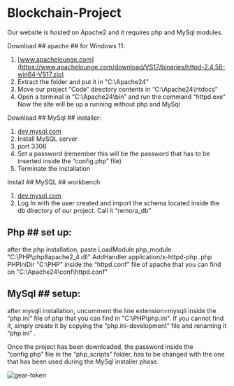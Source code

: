 # Blockchain-Project

Our website is hosted on Apache2 and it requires php and MySql modules.

Download ## apache ## for Windows 11:
1. [www.apachelounge.com](https://www.apachelounge.com/download/VS17/binaries/httpd-2.4.58-win64-VS17.zip)
2. Extract the folder and put it in "C:\Apache24"
3. Move our project “Code” directory contents in “C:\Apache24\htdocs”
4. Open a terminal in “C:\Apache24\bin” and run the command “httpd.exe”
Now the site will be up a running without php and MySql

Download ## MySql ## installer:
1. [dev.mysql.com](https://dev.mysql.com/downloads/file/?id=523567)
2. Install MySQL server 
3. port 3306
4. Set a password (remember this will be the password that has to be inserted inside the “config.php” file)
5. Terminate the installation

Install ## MySQL ## workbench 
1. [dev.mysql.com](https://dev.mysql.com/downloads/file/?id=519997)
2. Log In with the user created and import the schema located inside the db directory of our project. Call it “remora_db”

## Php ## set up:
after the php installation, paste 
	LoadModule php_module "C:\PHP\php8apache2_4.dll"
	AddHandler application/x-httpd-php .php
	PHPIniDir "C:\PHP"
inside the “httpd.conf” file of apache that you can find on "C:\Apache24\conf\httpd.conf"

## MySql ## setup:
after mysqli installation, uncomment the line
	extension=mysqli
inside the “php.ini” file of php that you can find in "C:\PHP\php.ini". If you cannot find it, simply create it by copying the “php.ini-development” file and renaming it “php.ini” .

Once the project has been downloaded, the password inside the “config.php” file in the “php_scripts” folder, has to be changed with the one that has been used during the MySql installer phase.


![gear-token](https://github.com/Videars/videars.github.io/assets/105921751/8e811874-0280-4c6a-9b0e-3b59abf539e0)
